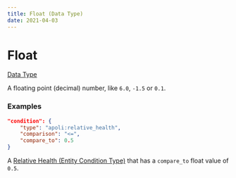 ```yaml
---
title: Float (Data Type)
date: 2021-04-03
---
```


# Float

[Data Type](../data_types.md)

A floating point (decimal) number, like `6.0`, `-1.5` or `0.1`.

### Examples

```json
"condition": {
	"type": "apoli:relative_health",
	"comparison": "<=",
	"compare_to": 0.5
}
```

A [Relative Health (Entity Condition Type)](../entity_condition_types/relative_health.md) that has a `compare_to` float value of `0.5`.
